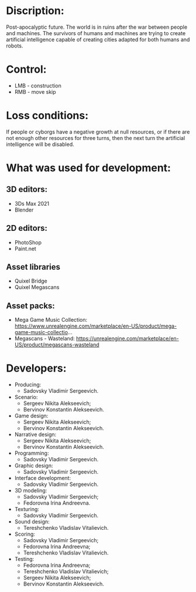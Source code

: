 Discription:
=========================
Post-apocalyptic future. The world is in ruins after the war between people and machines. The survivors of humans and machines are trying to create artificial intelligence capable of creating cities adapted for both humans and robots.

Control:
=========================
+ LMB - construction
+ RMB - move skip

Loss conditions:
=========================
If people or cyborgs have a negative growth at null resources, or if there are not enough other resources for three turns, then the next turn the artificial intelligence will be disabled.

What was used for development:
=========================
3D editors:
-------------------------- 
+ 3Ds Max 2021
+ Blender

2D editors:
-------------------------- 
+ PhotoShop
+ Paint.net

Asset libraries
-------------------------- 
+ Quixel Bridge
+ Quixel Megascans

Asset packs:
-------------------------- 
+ Mega Game Music Collection: https://www.unrealengine.com/marketplace/en-US/product/mega-game-music-collectio...
+ Megascans - Wasteland: https://unrealengine.com/marketplace/en-US/product/megascans-wasteland

Developers:
=========================
+ Producing:
  + Sadovsky Vladimir Sergeevich.
+ Scenario:
  + Sergeev Nikita Alekseevich; 
  + Bervinov Konstantin Alekseevich.
+ Game design:
  + Sergeev Nikita Alekseevich;
  + Bervinov Konstantin Alekseevich.
+ Narrative design:
  + Sergeev Nikita Alekseevich;
  + Bervinov Konstantin Alekseevich.
+ Programming:
  + Sadovsky Vladimir Sergeevich.
+ Graphic design:
  + Sadovsky Vladimir Sergeevich.
+ Interface development:
  + Sadovsky Vladimir Sergeevich.
+ 3D modeling:
  + Sadovsky Vladimir Sergeevich;
  + Fedorovna Irina Andreevna.
+ Texturing:
  + Sadovsky Vladimir Sergeevich.
+ Sound design:
  + Tereshchenko Vladislav Vitalievich.
+ Scoring:
  + Sadovsky Vladimir Sergeevich;
  + Fedorovna Irina Andreevna;
  + Tereshchenko Vladislav Vitalievich.
+ Testing:
  + Fedorovna Irina Andreevna;
  + Tereshchenko Vladislav Vitalievich;
  + Sergeev Nikita Alekseevich;
  + Bervinov Konstantin Alekseevich.
